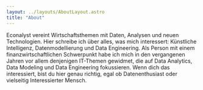 ```yaml
---
layout: ../layouts/AboutLayout.astro
title: "About"
---
```


Econalyst vereint Wirtschaftsthemen mit Daten, Analysen und neuen Technologien.
Hier schreibe ich über alles, was mich interessert: Künstliche Intelligenz, Datenmodellierung und Data Engineering.
Als Person mit einem finanzwirtschaftlichen Schwerpunkt habe ich mich in den vergangenen Jahren vor allem denjenigen IT-Themen
gewidmet, die auf Data Analytics, Data Modeling und Data Engineering fokussieren.
Wenn dich das interessiert, bist du hier genau richtig, egal ob Datenenthusiast oder vielseitig Interessierter Mensch.
